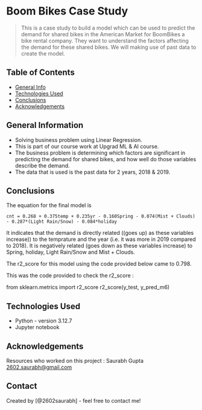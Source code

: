 # Boom Bikes Case Study
> This is a case study to build a model which can be used to predict the demand for shared bikes in the American Market for BoomBikes a bike rental company. They want to understand the factors affecting the demand for these shared bikes. We will making use of past data to create the model.

    
## Table of Contents
* [General Info](#general-information) 
* [Technologies Used](#technologies-used) 
* [Conclusions](#conclusions)
* [Acknowledgements](#acknowledgements)

<!-- You can include any other section that is pertinent to your problem -->

## General Information
- Solving business problem using Linear Regression.
- This is part of our course work at Upgrad ML & AI course.
- The business problem is determining which factors are significant in predicting the demand for shared bikes, and how well do those variables describe the demand.
- The data that is used is the past data for 2 years, 2018 & 2019.

<!-- You don't have to answer all the questions - just the ones relevant to your project. -->

## Conclusions
The equation for the final model is

    cnt = 0.268 + 0.375temp + 0.235yr - 0.160Spring - 0.074(Mist + Clouds) - 0.287*(Light Rain/Snow) - 0.084*holiday

It indicates that the demand is directly related ((goes up) as these variables increase)) to the temprature and the year (i.e. it was more in 2019 compared to 2018). It is negatively related (goes down as these variables increase) to Spring, holiday, Light Rain/Snow and Mist + Clouds.

The r2_score for this model using the code provided below came to 0.798.

This was the code provided to check the r2_score :

from sklearn.metrics import r2_score
r2_score(y_test, y_pred_m6)

<!-- You don't have to answer all the questions - just the ones relevant to your project. -->


## Technologies Used
- Python - version 3.12.7
- Jupyter notebook 

<!-- As the libraries versions keep on changing, it is recommended to mention the version of library used in this project -->

## Acknowledgements
Resources who worked on this project : Saurabh Gupta 2602.saurabh@gmail.com 


## Contact
Created by [@2602saurabh] - feel free to contact me!


<!-- Optional -->
<!-- ## License -->
<!-- This project is open source and available under the [... License](). -->

<!-- You don't have to include all sections - just the one's relevant to your project -->